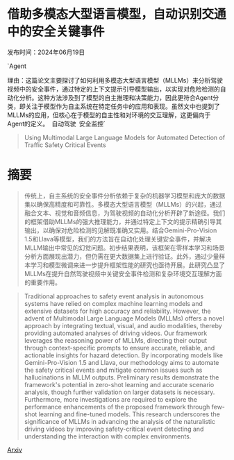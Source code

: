 # 借助多模态大型语言模型，自动识别交通中的安全关键事件

发布时间：2024年06月19日

`Agent

理由：这篇论文主要探讨了如何利用多模态大型语言模型（MLLMs）来分析驾驶视频中的安全事件，通过特定的上下文提示引导模型输出，以实现对危险检测的自动化分析。这种方法涉及到了模型的自主推理和决策能力，因此更符合Agent分类，即关注于模型作为自主系统在特定任务中的应用和表现。虽然文中也提到了MLLMs的应用，但核心在于模型的自主性和对环境的交互理解，这更偏向于Agent的定义。` `自动驾驶` `安全监控`

> Using Multimodal Large Language Models for Automated Detection of Traffic Safety Critical Events

# 摘要

> 传统上，自主系统的安全事件分析依赖于复杂的机器学习模型和庞大的数据集以确保高精度和可靠性。多模态大型语言模型（MLLMs）的兴起，通过融合文本、视觉和音频信息，为驾驶视频的自动化分析开辟了新途径。我们的框架借助MLLMs的强大推理能力，并通过特定上下文的提示精确引导其输出，以确保对危险检测的见解既准确又实用。结合Gemini-Pro-Vision 1.5和Llava等模型，我们的方法旨在自动化处理关键安全事件，并解决MLLM输出中常见的幻觉问题。初步结果表明，该框架在零样本学习和场景分析方面展现出潜力，但仍需在更大数据集上进行验证。此外，通过少量样本学习和模型微调来进一步提升框架性能的研究也亟待开展。此研究凸显了MLLMs在提升自然驾驶视频中关键安全事件检测和复杂环境交互理解方面的重要作用。

> Traditional approaches to safety event analysis in autonomous systems have relied on complex machine learning models and extensive datasets for high accuracy and reliability. However, the advent of Multimodal Large Language Models (MLLMs) offers a novel approach by integrating textual, visual, and audio modalities, thereby providing automated analyses of driving videos. Our framework leverages the reasoning power of MLLMs, directing their output through context-specific prompts to ensure accurate, reliable, and actionable insights for hazard detection. By incorporating models like Gemini-Pro-Vision 1.5 and Llava, our methodology aims to automate the safety critical events and mitigate common issues such as hallucinations in MLLM outputs. Preliminary results demonstrate the framework's potential in zero-shot learning and accurate scenario analysis, though further validation on larger datasets is necessary. Furthermore, more investigations are required to explore the performance enhancements of the proposed framework through few-shot learning and fine-tuned models. This research underscores the significance of MLLMs in advancing the analysis of the naturalistic driving videos by improving safety-critical event detecting and understanding the interaction with complex environments.

[Arxiv](https://arxiv.org/abs/2406.13894)